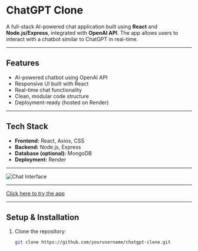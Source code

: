 # ChatGPT Clone

A full-stack AI-powered chat application built using **React** and **Node.js/Express**, integrated with **OpenAI API**. The app allows users to interact with a chatbot similar to ChatGPT in real-time.

---

## **Features**
- AI-powered chatbot using OpenAI API
- Responsive UI built with React
- Real-time chat functionality
- Clean, modular code structure
- Deployment-ready (hosted on Render)

---

## **Tech Stack**
- **Frontend:** React, Axios, CSS
- **Backend:** Node.js, Express
- **Database (optional):** MongoDB
- **Deployment:** Render

---

![Chat Interface](link-to-screenshot-or-gif)

---


[Click here to try the app](YOUR_RENDER_LINK)

---

## **Setup & Installation**

1. Clone the repository:
   ```bash
   git clone https://github.com/yourusername/chatgpt-clone.git
